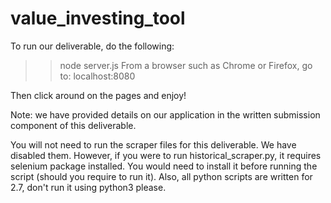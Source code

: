 # value_investing_tool

To run our deliverable, do the following:
>>node server.js
From a browser such as Chrome or Firefox, go to:
localhost:8080

Then click around on the pages and enjoy!

Note: we have provided details on our application in
the written submission component of this deliverable.

You will not need to run the scraper files for this deliverable.
We have disabled them. However, if you were to run
historical_scraper.py, it requires selenium package installed. 
You would need to install it before running the script (should you 
require to run it). Also, all python scripts are written for 2.7, 
don't run it using python3 please.

